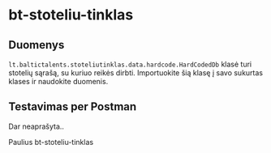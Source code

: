 # bt-stoteliu-tinklas

## Duomenys
`lt.baltictalents.stoteliutinklas.data.hardcode.HardCodedDb` klasė turi stotelių sąrašą, su kuriuo reikės dirbti. Importuokite šią klasę į savo sukurtas klases ir naudokite duomenis.

## Testavimas per Postman
Dar neaprašyta..


Paulius bt-stoteliu-tinklas